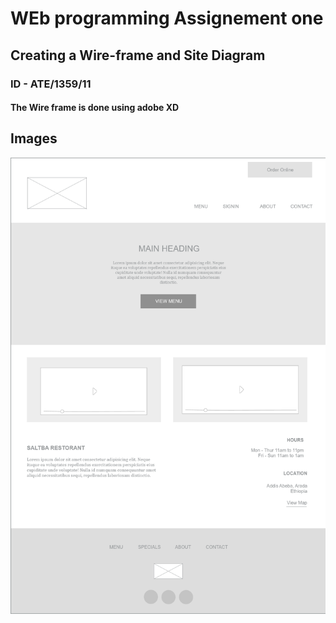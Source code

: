 # WEb programming Assignement one 
## Creating a Wire-frame and Site Diagram

### ID - ATE/1359/11
#### The Wire frame is done using adobe XD 
## Images
![Home page](https://github.com/ab3lT/ATE-1359-11/blob/main/Design/Web%20Home%20Page.png)
